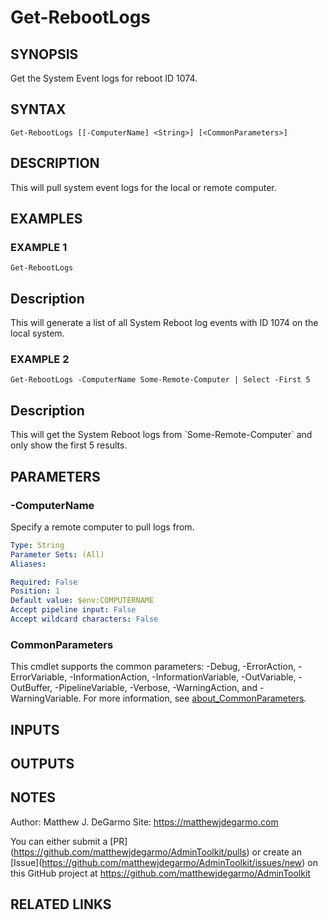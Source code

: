 # Get-RebootLogs

## SYNOPSIS
Get the System Event logs for reboot ID 1074.

## SYNTAX

```
Get-RebootLogs [[-ComputerName] <String>] [<CommonParameters>]
```

## DESCRIPTION
This will pull system event logs for the local or remote computer.

## EXAMPLES

### EXAMPLE 1
```
Get-RebootLogs
```

Description
-----------
This will generate a list of all System Reboot log events with ID 1074 on the local system.

### EXAMPLE 2
```
Get-RebootLogs -ComputerName Some-Remote-Computer | Select -First 5
```

Description
-----------
This will get the System Reboot logs from \`Some-Remote-Computer\` and only show the first 5 results.

## PARAMETERS

### -ComputerName
Specify a remote computer to pull logs from.

```yaml
Type: String
Parameter Sets: (All)
Aliases:

Required: False
Position: 1
Default value: $env:COMPUTERNAME
Accept pipeline input: False
Accept wildcard characters: False
```

### CommonParameters
This cmdlet supports the common parameters: -Debug, -ErrorAction, -ErrorVariable, -InformationAction, -InformationVariable, -OutVariable, -OutBuffer, -PipelineVariable, -Verbose, -WarningAction, and -WarningVariable. For more information, see [about_CommonParameters](http://go.microsoft.com/fwlink/?LinkID=113216).

## INPUTS

## OUTPUTS

## NOTES
Author: Matthew J.
DeGarmo
Site: https://matthewjdegarmo.com

You can either submit a \[PR\](https://github.com/matthewjdegarmo/AdminToolkit/pulls)
    or create an \[Issue\](https://github.com/matthewjdegarmo/AdminToolkit/issues/new)
    on this GitHub project at https://github.com/matthewjdegarmo/AdminToolkit

## RELATED LINKS

